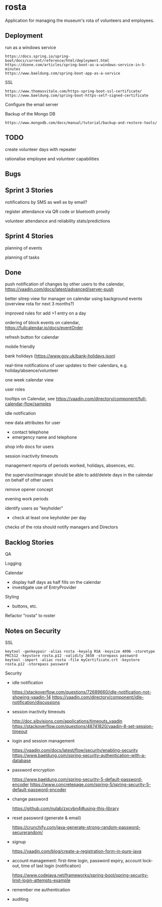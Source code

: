 # rosta
Application for managing the museum's rota of volunteers and employees.

## Deployment

run as a windows service

    https://docs.spring.io/spring-boot/docs/current/reference/html/deployment.html
    https://dzone.com/articles/spring-boot-as-a-windows-service-in-5-minutes
    https://www.baeldung.com/spring-boot-app-as-a-service

SSL

    https://www.thomasvitale.com/https-spring-boot-ssl-certificate/
    https://www.baeldung.com/spring-boot-https-self-signed-certificate

Configure the email server

Backup of the Mongo DB

    https://www.mongodb.com/docs/manual/tutorial/backup-and-restore-tools/

## TODO

create volunteer days with repeater

rationalise employee and volunteer capabilities

## Bugs

## Sprint 3 Stories

notifications by SMS as well as by email?

register attendance via QR code or bluetooth proxity

volunteer attendance and reliability stats/predictions

## Sprint 4 Stories

planning of events

planning of tasks

## Done

push notification of changes by other users to the calendar, https://vaadin.com/docs/latest/advanced/server-push

better sitrep view for manager on calendar using background events (overview rota for next 3 months?)

improved rules for add >1 entry on a day

ordering of block events on calendar, https://fullcalendar.io/docs/eventOrder

refresh button for calendar

mobile friendly

bank holidays (https://www.gov.uk/bank-holidays.json)

real-time notifications of user updates to their calendars, e.g. holiday/absence/volunteer

one week calendar view

user roles

tooltips on Calendar, see https://vaadin.com/directory/component/full-calendar-flow/samples

idle notification

new data attributes for user
- contact telephone
- emergency name and telephone

shop info docs for users

session inactivity timeouts

management reports of periods worked, holidays, absences, etc.

the supervisor/manager should be able to add/delete days in the calendar on behalf of other users

remove opener concept

evening work periods

identify users as "keyholder"
- check at least one keyholder per day

checks of the rota should notify managers and Directors

## Backlog Stories

QA

Logging

Calendar
- display half days as half fills on the calendar
- investigate use of EntryProvider

Styling
- buttons, etc.

Refactor "rosta" to roster

## Notes on Security

SSL

    keytool -genkeypair -alias rosta -keyalg RSA -keysize 4096 -storetype PKCS12 -keystore rosta.p12 -validity 3650 -storepass password
    keytool -import -alias rosta -file myCertificate.crt -keystore rosta.p12 -storepass password

Security
- idle notification

    https://stackoverflow.com/questions/72689660/idle-notification-not-showing-vaadin-14
    https://vaadin.com/directory/component/idle-notification/discussions
- session inactivity timeouts

    http://doc.sibvisions.com/applications/timeouts_vaadin
    https://stackoverflow.com/questions/48741820/vaadin-8-set-session-timeout
- login and session management

    https://vaadin.com/docs/latest/flow/security/enabling-security
    https://www.baeldung.com/spring-security-authentication-with-a-database
- password encryption

    https://www.baeldung.com/spring-security-5-default-password-encoder
    https://www.concretepage.com/spring-5/spring-security-5-default-password-encoder
- change password

    https://github.com/nulab/zxcvbn4j#using-this-library
- reset password (generate & email)

    https://crunchify.com/java-generate-strong-random-password-securerandom/
- signup

    https://vaadin.com/blog/create-a-registration-form-in-pure-java
- account management: first-time login, password expiry, account lock-out, time of last login (notification)

    https://www.codejava.net/frameworks/spring-boot/spring-security-limit-login-attempts-example
- remember me authentication

- auditing


